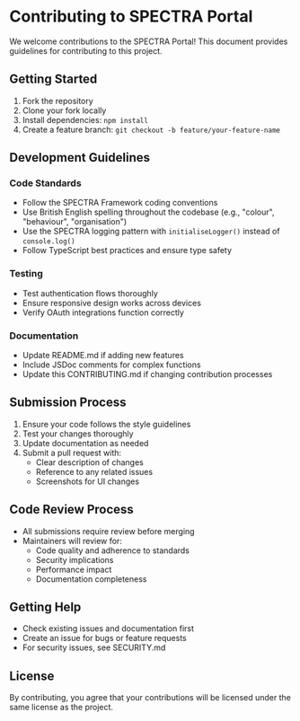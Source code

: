 # Contributing to SPECTRA Portal

We welcome contributions to the SPECTRA Portal! This document provides guidelines for contributing to this project.

## Getting Started

1. Fork the repository
2. Clone your fork locally
3. Install dependencies: `npm install`
4. Create a feature branch: `git checkout -b feature/your-feature-name`

## Development Guidelines

### Code Standards
- Follow the SPECTRA Framework coding conventions
- Use British English spelling throughout the codebase (e.g., "colour", "behaviour", "organisation")
- Use the SPECTRA logging pattern with `initialiseLogger()` instead of `console.log()`
- Follow TypeScript best practices and ensure type safety

### Testing
- Test authentication flows thoroughly
- Ensure responsive design works across devices
- Verify OAuth integrations function correctly

### Documentation
- Update README.md if adding new features
- Include JSDoc comments for complex functions
- Update this CONTRIBUTING.md if changing contribution processes

## Submission Process

1. Ensure your code follows the style guidelines
2. Test your changes thoroughly
3. Update documentation as needed
4. Submit a pull request with:
   - Clear description of changes
   - Reference to any related issues
   - Screenshots for UI changes

## Code Review Process

- All submissions require review before merging
- Maintainers will review for:
  - Code quality and adherence to standards
  - Security implications
  - Performance impact
  - Documentation completeness

## Getting Help

- Check existing issues and documentation first
- Create an issue for bugs or feature requests
- For security issues, see SECURITY.md

## License

By contributing, you agree that your contributions will be licensed under the same license as the project.